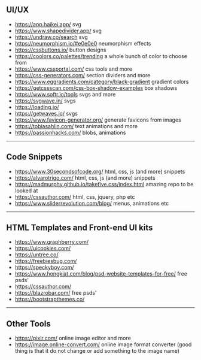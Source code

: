 ## UI/UX
- <https://app.haikei.app/> svg 
- <https://www.shapedivider.app/> svg
- <https://undraw.co/search> svg
- <https://neumorphism.io/#e0e0e0> neumorphism effects
- <https://cssbuttons.io/> button designs
- <https://coolors.co/palettes/trending> a whole bunch of color to choose from
- <https://www.cssportal.com/> css tools and more
- <https://css-generators.com/> section dividers and more
- <https://www.eggradients.com/category/black-gradient> gradient colors
- <https://getcssscan.com/css-box-shadow-examples> box shadows
- <https://www.softr.io/tools> svgs and more
- <https://svgwave.in/> svgs
- <https://loading.io/>
- <https://getwaves.io/> svgs
- <https://www.favicon-generator.org/> generate favicons from images
- <https://tobiasahlin.com/> text animations and more
- <https://passionhacks.com/> blobs, animations

---

## Code Snippets
- <https://www.30secondsofcode.org/> html, css, js (and more) snippets
- <https://alvarotrigo.com/> html, css, js (and more) snippets
- <https://madmurphy.github.io/takefive.css/index.html> amazing repo to be looked at
- <https://cssauthor.com/> html, css, jquery, php etc
- <https://www.sliderrevolution.com/blog/> menus, animations etc

---

## HTML Templates and Front-end UI kits
- <https://www.graphberry.com/>
- <https://uicookies.com/>
- <https://untree.co/>
- <https://freebiesbug.com/>
- <https://speckyboy.com/>
- <https://www.hongkiat.com/blog/psd-website-templates-for-free/> free psds'
- <https://cssauthor.com/>
- <https://blazrobar.com/> free psds'
- <https://bootstrapthemes.co/>

---

## Other Tools
- <https://pixlr.com/> online image editor and more
- <https://image.online-convert.com/> online image format converter (good thing is that it do not change or add something to the image name)
